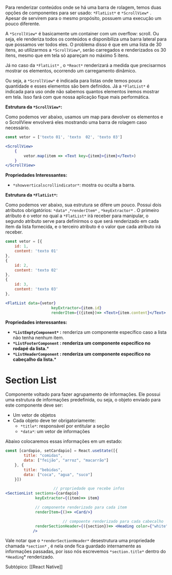 Para renderizar conteúdos onde se há uma barra de rolagem, temos duas opções de componentes para ser usado: `*FlatList*` e `*ScrollView*` . Apesar de servirem para o mesmo propósito, possuem uma execução um pouco diferente.

A `*ScrollView*` é basicamente um container com um overflow: scroll. Ou seja, ele renderiza todos os conteúdos e disponibiliza uma barra lateral para que possamos ver todos eles. O problema disso é que em uma lista de 30 itens, ao utilizarmos a `*ScrollView*`, serão carregados e renderizados os 30 itens, mesmo que em tela só apareçam no máximo 5 itens.

Já no caso da `*FlatList*` , o `*React*` renderizará a medida que precisarmos mostrar os elementos, ocorrendo um carregamento dinâmico.

Ou seja, a `*ScrollView*` é indicada para listas onde temos pouca quantidade e esses elementos são bem definidos. Já a `*FlatList*` é indicada para uso onde não sabemos quantos elementos iremos mostrar em tela. Isso fará com que nossa aplicação fique mais performática.

**Estrutura da `*ScrollView*`:**

Como podemos ver abaixo, usamos um map para devolver os elementos e o ScrollView envolverá eles mostrando uma barra de rolagem caso necessário.

```jsx
const vetor = ['texto 01', 'texto  02', 'texto 03']

<ScrollView>
	{
		vetor.map(item => <Text key={item}>{item}</Text>)
	}
</ScrollView>
```

**Propriedades Interessantes:**

- `*showverticalscrollindicator*`: mostra ou oculta a barra.

**Estrutura da `*FlatList*`:**

Como podemos ver abaixo, sua estrutura se difere um pouco. Possui dois atributos obrigatórios: `*data*` ,`*renderItem*` , `*keyExtractor*` . O primeiro atributo é o vetor no qual a `*FlatList*` irá receber para manipular, o segundo atributo serve para definirmos o que será renderizado em cada item da lista fornecida, e o terceiro atributo é o valor que cada atributo irá receber.

```jsx
const vetor = [{
	id: 1,
	content: 'texto 01'
},
{
	id: 2,
	content: 'texto 02'
},
{
	id: 3,
	content: 'texto 03'
},

<FlatList data={vetor}
					keyExtractor={item.id}
					renderItem={({item})=> <Text>{item.content}</Text> }/>
```

**Propriedades interessantes:**

- **`*ListEmptyComponent*` :** renderiza um componente específico caso a lista não tenha nenhum item.
- **`*ListFooterComponent` : renderiza um componente específico no rodapé da lista.***
- **`*ListHeaderComponent` : renderiza um componente específico no cabeçalho da lista.***

# Section List

Componente voltado para fazer agrupamento de informações. Ele possui uma estrutura de informações predefinida, ou seja, o objeto enviado para este componente deve ser:

- Um vetor de objetos
- Cada objeto deve ter obrigatoriamente:
    - `*title*`: responsável por entitular a seção
    - `*data*`: um vetor de informações

Abaixo colocaremos essas informações em um estado:

```jsx
const [cardapio, setCardapio] = React.useState([{
        title: "comidas",
        data: ["feijão", "arroz", "macarrão"]
    }, {
        title: "bebidas",
        data: ["coca", "agua", "suco"]
    }])
```

```jsx
				     // propriedade que recebe infos
<SectionList sections={cardapio} 
             keyExtractor={(item)=> item}

             // componente renderizado para cada item
             renderItem={()=> <Card/>} 

						 // compoente renderizado para cada cabecalho
             renderSectionHeader={({section})=> <Heading color={"white"}>{section.title}</Heading>}
            />
```

Vale notar que o `*renderSectionHeader*` desestrutura uma propriedade chamada `*section*` , é nela onde fica guardado internamente as informações passadas, por isso nós escrevemos `*section.title*` dentro do `*Heading`* renderizado.


Subtópico: [[React Native]]